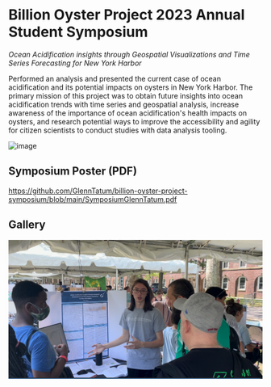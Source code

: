 # Billion Oyster Project 2023 Annual Student Symposium

_Ocean Acidification insights through Geospatial
Visualizations and Time Series Forecasting
for New York Harbor_

Performed an analysis and presented the current case of ocean acidification and its potential impacts on oysters in New York Harbor. The primary mission of this project was to obtain future insights into ocean acidification trends with time series and geospatial analysis, increase awareness of the importance of ocean acidification's health impacts on oysters, and research potential ways to improve the accessibility and agility for citizen scientists to conduct studies with data analysis tooling.

![image](https://github.com/GlennTatum/billion-oyster-project-symposium/assets/84031833/b465f6af-40dd-4292-b261-09339aeab781)

## Symposium Poster (PDF)

https://github.com/GlennTatum/billion-oyster-project-symposium/blob/main/SymposiumGlennTatum.pdf

## Gallery

![image](https://github.com/GlennTatum/billion-oyster-project-symposium/blob/main/presentation.png?raw=true)
